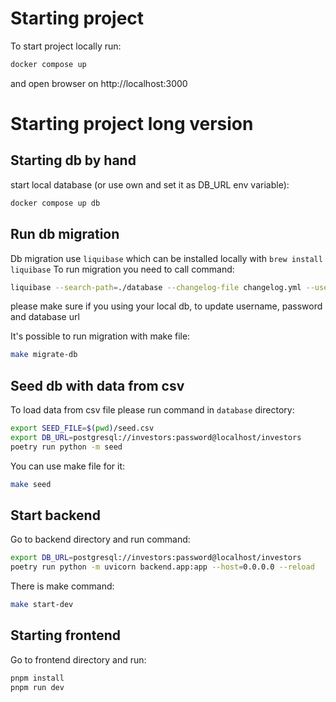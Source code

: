 # Starting project

To start project locally run:
```bash
docker compose up
```

and open browser on  http://localhost:3000

# Starting project long version

## Starting db by hand

start local database (or use own and set it as DB_URL env variable):
```bash
docker compose up db
```

## Run db migration

Db migration use `liquibase` which can be installed locally with `brew install liquibase`
To run migration you need to call command:

```bash
liquibase --search-path=./database --changelog-file changelog.yml --username investors --password=password --url jdbc:postgresql://localhost:5432/investors update

```

please make sure if you using your local db, to update username, password and database url

It's possible to run migration with make file:

```bash
make migrate-db 
```

## Seed db with data from csv

To load data from csv file please run command in `database` directory:

```bash
export SEED_FILE=$(pwd)/seed.csv
export DB_URL=postgresql://investors:password@localhost/investors
poetry run python -m seed
```

You can use make file for it:
```bash
make seed
```


## Start backend
Go to backend directory and run command:

```bash
export DB_URL=postgresql://investors:password@localhost/investors
poetry run python -m uvicorn backend.app:app --host=0.0.0.0 --reload
```

There is make command:
```bash
make start-dev
```


## Starting frontend

Go to frontend directory and run:
```bash
pnpm install
pnpm run dev
```
